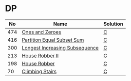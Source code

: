 # DP
| No | Name | Solution |
| -- | -- | -- |
474 | [Ones and Zeroes](https://leetcode.cn/problems/Ones-and-Zeroes) | [C](../solutions/algrithoms/Ones%20and%20Zeroes/dp.c)
416 | [Partition Equal Subset Sum](https://leetcode.cn/problems/Partition-Equal-Subset-Sum) | [C](../solutions/algrithoms/Partition%20Equal%20Subset%20Sum/dp.c)
300 | [Longest Increasing Subsequence](https://leetcode.cn/problems/Longest-Increasing-Subsequence) | [C](../solutions/algrithoms/Longest%20Increasing%20Subsequence/dp.c)
213 | [House Robber II](https://leetcode.cn/problems/House-Robber-II) | [C](../solutions/algrithoms/House%20Robber%20II/dp.c)
198 | [House Robber](https://leetcode.cn/problems/House-Robber) | [C](../solutions/algrithoms/House%20Robber/dp.c)
70 | [Climbing Stairs](https://leetcode.cn/problems/Climbing-Stairs) | [C](../solutions/algrithoms/Climbing%20Stairs/dp.c)

